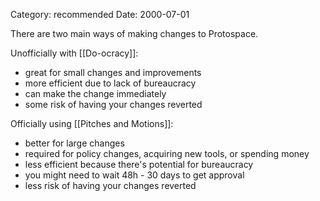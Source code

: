 Category: recommended
Date: 2000-07-01

There are two main ways of making changes to Protospace.

Unofficially with [[Do-ocracy]]:

- great for small changes and improvements
- more efficient due to lack of bureaucracy
- can make the change immediately
- some risk of having your changes reverted

Officially using [[Pitches and Motions]]:

- better for large changes
- required for policy changes, acquiring new tools, or spending money
- less efficient because there's potential for bureaucracy
- you might need to wait 48h - 30 days to get approval
- less risk of having your changes reverted
